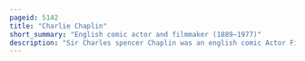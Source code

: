 ```yaml
---
pageid: 5142
title: "Charlie Chaplin"
short_summary: "English comic actor and filmmaker (1889–1977)"
description: "Sir Charles spencer Chaplin was an english comic Actor Filmmaker and Composer who rose to fame in the Era of silent Films. He became a Worldwide Icon through his Screen persona the Tramp and is considered to be one of the most important Figures in the Cinema Industry. His Career spanned more than 75 Years, from Childhood in the victorian Era until a Year before his Death in 1977, and encompassed both Adulation and Controversy."
---
```

